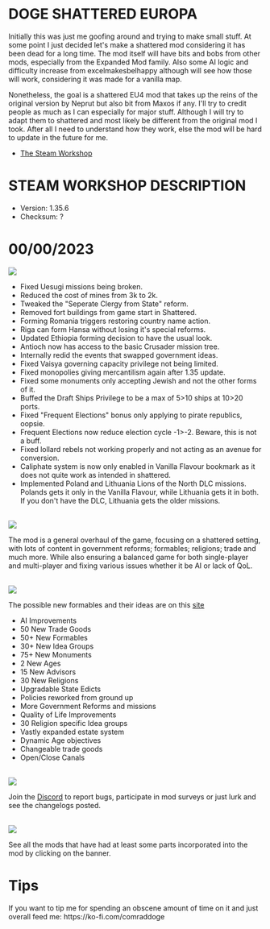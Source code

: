 # DOGE SHATTERED EUROPA
Initially this was just me goofing around and trying to make small stuff. At some point I just decided let's make a shattered
mod considering it has been dead for a long time. The mod itself will have bits and bobs from other mods, especially from the Expanded Mod family.
Also some AI logic and difficulty increase from excelmakesbelhappy although will see how those will work, considering it was made for a vanilla map.

Nonetheless, the goal is a shattered EU4 mod that takes up the reins of the original version by Neprut but also bit from Maxos if any.
I'll try to credit people as much as I can especially for major stuff. Although I will try to adapt them to shattered and most likely be different
from the original mod I took. After all I need to understand how they work, else the mod will be hard to update in the future for me.

- [The Steam Workshop](https://steamcommunity.com/sharedfiles/filedetails/?id=2152606065)

# STEAM WORKSHOP DESCRIPTION

- Version: 1.35.6
- Checksum: ?

<h1>00/00/2023</h1>
<img src=https://i.imgur.com/dAceBAG.png/>


- Fixed Uesugi missions being broken.
- Reduced the cost of mines from 3k to 2k.
- Tweaked the "Seperate Clergy from State" reform.
- Removed fort buildings from game start in Shattered.
- Forming Romania triggers restoring country name action.
- Riga can form Hansa without losing it's special reforms.
- Updated Ethiopia forming decision to have the usual look.
- Antioch now has access to the basic Crusader mission tree.
- Internally redid the events that swapped government ideas.
- Fixed Vaisya governing capacity privilege not being limited.
- Fixed monopolies giving mercantilism again after 1.35 update.
- Fixed some monuments only accepting Jewish and not the other forms of it.
- Buffed the Draft Ships Privilege to be a max of 5>10 ships at 10>20 ports.
- Fixed "Frequent Elections" bonus only applying to pirate republics, oopsie.
- Frequent Elections now reduce election cycle -1>-2. Beware, this is not a buff.
- Fixed lollard rebels not working properly and not acting as an avenue for conversion.
- Caliphate system is now only enabled in Vanilla Flavour bookmark as it does not quite work as intended in shattered.
- Implemented Poland and Lithuania Lions of the North DLC missions. Polands gets it only in the Vanilla Flavour, while Lithuania gets it in both. If you don't have the DLC, Lithuania gets the older missions.

<br/>
<img src=https://i.imgur.com/F14PpEA.png/>

The mod is a general overhaul of the game, focusing on a shattered setting, with lots of content in government reforms; formables; religions; trade and much more. While also ensuring a balanced game for both single-player and multi-player and fixing various issues whether it be AI or lack of QoL.

<br/>
<img src=https://i.imgur.com/jIkgNsx.png/>

The possible new formables and their ideas are on this [site](https://dogeshattered.fandom.com/wiki/Formables)

- AI Improvements
- 50 New Trade Goods
- 50+ New Formables
- 30+ New Idea Groups
- 75+ New Monuments
- 2 New Ages
- 15 New Advisors
- 30 New Religions
- Upgradable State Edicts
- Policies reworked from ground up
- More Government Reforms and missions
- Quality of Life Improvements
- 30 Religion specific Idea groups
- Vastly expanded estate system
- Dynamic Age objectives
- Changeable trade goods
- Open/Close Canals

<br/>

<img src=https://i.imgur.com/rdtTMF7.png/>


Join the [Discord](https://discord.gg/DwNbtWY) to report bugs, participate in mod surveys or just lurk and see the changelogs posted.

<br/>
<a href="https://steamcommunity.com/workshop/filedetails/discussion/2152606065/3115898713372561841/">
    <img src=https://i.imgur.com/801eNhE.png/>
</a>

See all the mods that have had at least some parts incorporated into the mod by clicking on the banner.

<h1>Tips</h1>
If you want to tip me for spending an obscene amount of time on it and just overall feed me:
https://ko-fi.com/comraddoge

<br/><br/>
